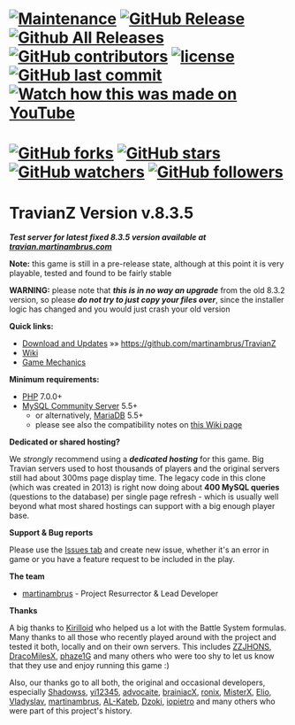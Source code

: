 [![Maintenance](https://img.shields.io/maintenance/yes/2021.svg)](https://github.com/martinambrus/TravianZ)
[![GitHub Release](https://img.shields.io/github/release/martinambrus/TravianZ/all.svg)](https://github.com/martinambrus/TravianZ)
[![Github All Releases](https://img.shields.io/github/downloads/atom/atom/total.svg)](https://github.com/martinambrus/TravianZ)
[![GitHub contributors](https://img.shields.io/github/contributors/martinambrus/TravianZ.svg)](https://github.com/martinambrus/TravianZ)
[![license](https://img.shields.io/github/license/martinambrus/TravianZ.svg)](https://github.com/martinambrus/TravianZ)
[![GitHub last commit](https://img.shields.io/github/last-commit/martinambrus/TravianZ.svg)](https://github.com/martinambrus/TravianZ)
[![Watch how this was made on YouTube](https://img.shields.io/badge/The%20making%20of...-YouTube-FF0000.svg)](https://www.youtube.com/watch?v=1XiHhpGUmQg&list=PLzV5avt1FFHorlIeoL9YX0pdb9bj-FO84)
======
[![GitHub forks](https://img.shields.io/github/forks/badges/shields.svg?style=social&label=Fork)](https://github.com/martinambrus/TravianZ)
[![GitHub stars](https://img.shields.io/github/stars/badges/shields.svg?style=social&label=Stars)](https://github.com/martinambrus/TravianZ)
[![GitHub watchers](https://img.shields.io/github/watchers/badges/shields.svg?style=social&label=Watch)](https://github.com/martinambrus/TravianZ)
[![GitHub followers](https://img.shields.io/github/followers/espadrine.svg?style=social&label=Follow)](https://github.com/martinambrus/TravianZ)
======
TravianZ Version **v.8.3.5**
======

***Test server for latest fixed 8.3.5 version available at [travian.martinambrus.com](https://travian.martinambrus.com)***

**Note:** this game is still in a pre-release state, although at this point it is very playable, tested and found to be fairly stable

**WARNING:** please note that ***this is in no way an upgrade*** from the old 8.3.2 version, so please ***do not try to just copy your files over***, 
since the installer logic has changed and you would just crash your old version

**Quick links:**
* [Download and Updates](https://github.com/martinambrus/TravianZ) &raquo;&raquo; https://github.com/martinambrus/TravianZ
* [Wiki](https://github.com/martinambrus/TravianZ/wiki)
* [Game Mechanics](http://travian.wikia.com/wiki/Travian_Wiki)

**Minimum requirements:**
* [PHP](http://php.net/) 7.0.0+
* [MySQL Community Server](https://dev.mysql.com/downloads/mysql/) 5.5+
  * or alternatively, [MariaDB](https://downloads.mariadb.org/) 5.5+
  * please see also the compatibility notes on [this Wiki page](https://github.com/iopietro/TravianZ/wiki/Known-Bugs)

**Dedicated or shared hosting?**

We *strongly* recommend using a ***dedicated hosting*** for this game. Big Travian servers used to host 
thousands of players and the original servers still had about 300ms page display time. The legacy code 
in this clone (which was created in 2013) is right now doing about **400 MySQL queries** (questions 
to the database) per single page refresh - which is usually well beyond what most shared hostings can support 
with a big enough player base.

**Support & Bug reports**

Please use the [Issues tab](https://github.com/martinambrus/TravianZ/issues) and create new issue, whether it's an error in game or you have a feature request to be included in the play.

**The team**
* [martinambrus](https://github.com/martinambrus) - Project Resurrector & Lead Developer

**Thanks**

A big thanks to [Kirilloid](https://github.com/kirilloid) who helped us a lot with the Battle System formulas.
Many thanks to all those who recently played around with the project and tested it both, locally and on their 
own servers. This includes [ZZJHONS](https://github.com/ZZJHONS), [DracoMilesX](https://github.com/DracoMilesX), 
[phaze1G](https://github.com/phaze1G) and many others who were too shy to let us know that they use and enjoy 
running this game :)

Also, our thanks go to all both, the original and occasional developers, especially [Shadowss](https://github.com/Shadowss), [yi12345](https://github.com/yi12345/), [advocaite](https://github.com/advocaite/), [brainiacX](https://github.com/brainiacX/), [ronix](https://github.com/ronix/), 
[MisterX](https://github.com/MisterX/), [Elio](https://github.com/eliopinho/), [Vladyslav](https://github.com/velhbxtyrj), [martinambrus](https://github.com/martinambrus), [AL-Kateb](https://github.com/AL-Kateb), [Dzoki](https://github.com/idzoki), [iopietro](https://github.com/iopietro) and many others who were part of this 
project's history.
